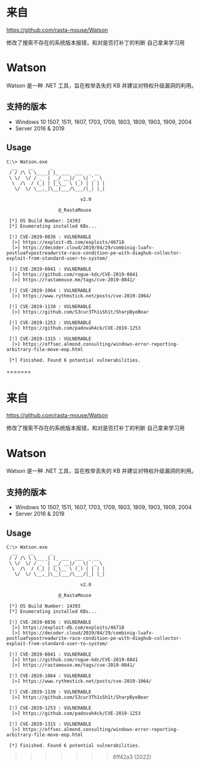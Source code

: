 
# 来自 

https://github.com/rasta-mouse/Watson

修改了搜索不存在的系统版本报错，和对是否打补丁的判断
自己拿来学习用

# Watson

Watson 是一种 .NET 工具，旨在枚举丢失的 KB 并建议对特权升级漏洞的利用。

## 支持的版本

- Windows 10 1507, 1511, 1607, 1703, 1709, 1803, 1809, 1903, 1909, 2004
- Server 2016 & 2019

## Usage

```
C:\> Watson.exe
  __    __      _
 / / /\ \ \__ _| |_ ___  ___  _ __
 \ \/  \/ / _` | __/ __|/ _ \| '_ \
  \  /\  / (_| | |_\__ \ (_) | | | |
   \/  \/ \__,_|\__|___/\___/|_| |_|

                           v2.0

                   @_RastaMouse

 [*] OS Build Number: 14393
 [*] Enumerating installed KBs...

 [!] CVE-2019-0836 : VULNERABLE
  [>] https://exploit-db.com/exploits/46718
  [>] https://decoder.cloud/2019/04/29/combinig-luafv-postluafvpostreadwrite-race-condition-pe-with-diaghub-collector-exploit-from-standard-user-to-system/

 [!] CVE-2019-0841 : VULNERABLE
  [>] https://github.com/rogue-kdc/CVE-2019-0841
  [>] https://rastamouse.me/tags/cve-2019-0841/

 [!] CVE-2019-1064 : VULNERABLE
  [>] https://www.rythmstick.net/posts/cve-2019-1064/

 [!] CVE-2019-1130 : VULNERABLE
  [>] https://github.com/S3cur3Th1sSh1t/SharpByeBear

 [!] CVE-2019-1253 : VULNERABLE
  [>] https://github.com/padovah4ck/CVE-2019-1253

 [!] CVE-2019-1315 : VULNERABLE
  [>] https://offsec.almond.consulting/windows-error-reporting-arbitrary-file-move-eop.html

 [*] Finished. Found 6 potential vulnerabilities.
```



=======


# 来自 

https://github.com/rasta-mouse/Watson

修改了搜索不存在的系统版本报错，和对是否打补丁的判断
自己拿来学习用

# Watson

Watson 是一种 .NET 工具，旨在枚举丢失的 KB 并建议对特权升级漏洞的利用。

## 支持的版本

- Windows 10 1507, 1511, 1607, 1703, 1709, 1803, 1809, 1903, 1909, 2004
- Server 2016 & 2019

## Usage

```
C:\> Watson.exe
  __    __      _
 / / /\ \ \__ _| |_ ___  ___  _ __
 \ \/  \/ / _` | __/ __|/ _ \| '_ \
  \  /\  / (_| | |_\__ \ (_) | | | |
   \/  \/ \__,_|\__|___/\___/|_| |_|

                           v2.0

                   @_RastaMouse

 [*] OS Build Number: 14393
 [*] Enumerating installed KBs...

 [!] CVE-2019-0836 : VULNERABLE
  [>] https://exploit-db.com/exploits/46718
  [>] https://decoder.cloud/2019/04/29/combinig-luafv-postluafvpostreadwrite-race-condition-pe-with-diaghub-collector-exploit-from-standard-user-to-system/

 [!] CVE-2019-0841 : VULNERABLE
  [>] https://github.com/rogue-kdc/CVE-2019-0841
  [>] https://rastamouse.me/tags/cve-2019-0841/

 [!] CVE-2019-1064 : VULNERABLE
  [>] https://www.rythmstick.net/posts/cve-2019-1064/

 [!] CVE-2019-1130 : VULNERABLE
  [>] https://github.com/S3cur3Th1sSh1t/SharpByeBear

 [!] CVE-2019-1253 : VULNERABLE
  [>] https://github.com/padovah4ck/CVE-2019-1253

 [!] CVE-2019-1315 : VULNERABLE
  [>] https://offsec.almond.consulting/windows-error-reporting-arbitrary-file-move-eop.html

 [*] Finished. Found 6 potential vulnerabilities.
```



>>>>>>> 6ff42a3 (2022)
